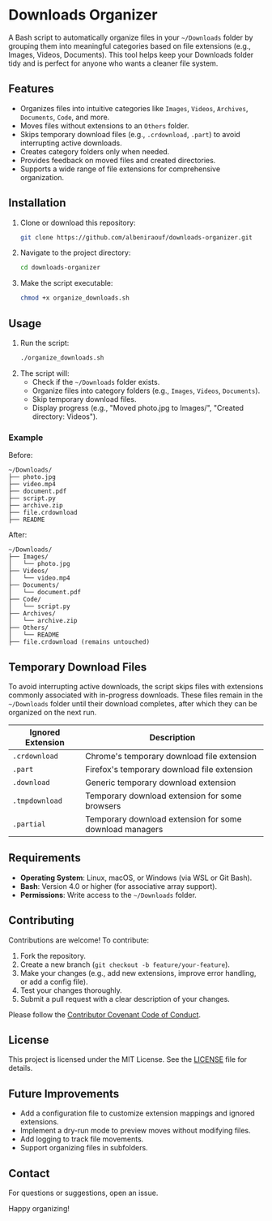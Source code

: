 # Downloads Organizer

A Bash script to automatically organize files in your `~/Downloads` folder by grouping them into meaningful categories based on file extensions (e.g., Images, Videos, Documents). This tool helps keep your Downloads folder tidy and is perfect for anyone who wants a cleaner file system.

## Features
- Organizes files into intuitive categories like `Images`, `Videos`, `Archives`, `Documents`, `Code`, and more.
- Moves files without extensions to an `Others` folder.
- Skips temporary download files (e.g., `.crdownload`, `.part`) to avoid interrupting active downloads.
- Creates category folders only when needed.
- Provides feedback on moved files and created directories.
- Supports a wide range of file extensions for comprehensive organization.

## Installation
1. Clone or download this repository:
   ```bash
   git clone https://github.com/albeniraouf/downloads-organizer.git
   ```
2. Navigate to the project directory:
   ```bash
   cd downloads-organizer
   ```
3. Make the script executable:
   ```bash
   chmod +x organize_downloads.sh
   ```

## Usage
1. Run the script:
   ```bash
   ./organize_downloads.sh
   ```
2. The script will:
   - Check if the `~/Downloads` folder exists.
   - Organize files into category folders (e.g., `Images`, `Videos`, `Documents`).
   - Skip temporary download files.
   - Display progress (e.g., "Moved photo.jpg to Images/", "Created directory: Videos").

### Example
Before:
```
~/Downloads/
├── photo.jpg
├── video.mp4
├── document.pdf
├── script.py
├── archive.zip
├── file.crdownload
├── README
```

After:
```
~/Downloads/
├── Images/
│   └── photo.jpg
├── Videos/
│   └── video.mp4
├── Documents/
│   └── document.pdf
├── Code/
│   └── script.py
├── Archives/
│   └── archive.zip
├── Others/
│   └── README
├── file.crdownload (remains untouched)
```

## Temporary Download Files
To avoid interrupting active downloads, the script skips files with extensions commonly associated with in-progress downloads. These files remain in the `~/Downloads` folder until their download completes, after which they can be organized on the next run.

| Ignored Extension | Description |
|-------------------|-------------|
| `.crdownload`     | Chrome's temporary download file extension |
| `.part`           | Firefox's temporary download file extension |
| `.download`       | Generic temporary download extension |
| `.tmpdownload`    | Temporary download extension for some browsers |
| `.partial`        | Temporary download extension for some download managers |

## Requirements
- **Operating System**: Linux, macOS, or Windows (via WSL or Git Bash).
- **Bash**: Version 4.0 or higher (for associative array support).
- **Permissions**: Write access to the `~/Downloads` folder.

## Contributing
Contributions are welcome! To contribute:
1. Fork the repository.
2. Create a new branch (`git checkout -b feature/your-feature`).
3. Make your changes (e.g., add new extensions, improve error handling, or add a config file).
4. Test your changes thoroughly.
5. Submit a pull request with a clear description of your changes.

Please follow the [Contributor Covenant Code of Conduct](https://www.contributor-covenant.org/).

## License
This project is licensed under the MIT License. See the [LICENSE](LICENSE) file for details.

## Future Improvements
- Add a configuration file to customize extension mappings and ignored extensions.
- Implement a dry-run mode to preview moves without modifying files.
- Add logging to track file movements.
- Support organizing files in subfolders.

## Contact
For questions or suggestions, open an issue.

Happy organizing!